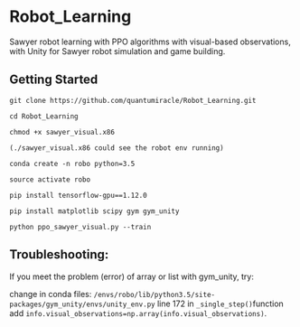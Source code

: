 # Robot_Learning

Sawyer robot learning with PPO algorithms with visual-based observations, with Unity for Sawyer robot simulation and game building.

## Getting Started

```
git clone https://github.com/quantumiracle/Robot_Learning.git

cd Robot_Learning

chmod +x sawyer_visual.x86

(./sawyer_visual.x86 could see the robot env running)

conda create -n robo python=3.5

source activate robo

pip install tensorflow-gpu==1.12.0

pip install matplotlib scipy gym gym_unity

python ppo_sawyer_visual.py --train
```

## Troubleshooting:
If you meet the problem (error) of array or list with gym_unity, try:

change in conda files:  `/envs/robo/lib/python3.5/site-packages/gym_unity/envs/unity_env.py` line 172 in `_single_step()`function add `info.visual_observations=np.array(info.visual_observations)`.
